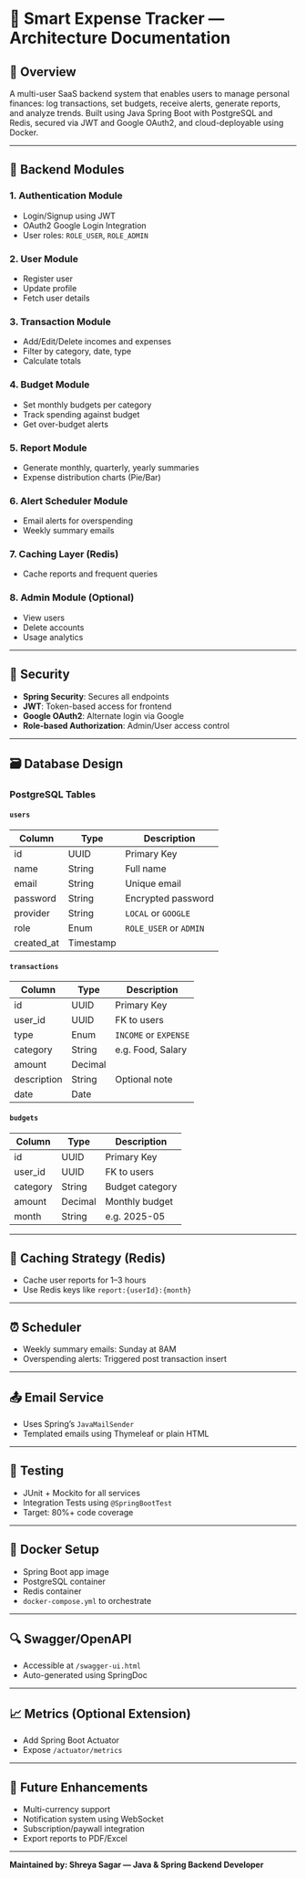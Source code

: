 # 📐 Smart Expense Tracker — Architecture Documentation

## 🧩 Overview
A multi-user SaaS backend system that enables users to manage personal finances: log transactions, set budgets, receive alerts, generate reports, and analyze trends. Built using Java Spring Boot with PostgreSQL and Redis, secured via JWT and Google OAuth2, and cloud-deployable using Docker.

---

## 🔧 Backend Modules

### 1. **Authentication Module**
- Login/Signup using JWT
- OAuth2 Google Login Integration
- User roles: `ROLE_USER`, `ROLE_ADMIN`

### 2. **User Module**
- Register user
- Update profile
- Fetch user details

### 3. **Transaction Module**
- Add/Edit/Delete incomes and expenses
- Filter by category, date, type
- Calculate totals

### 4. **Budget Module**
- Set monthly budgets per category
- Track spending against budget
- Get over-budget alerts

### 5. **Report Module**
- Generate monthly, quarterly, yearly summaries
- Expense distribution charts (Pie/Bar)

### 6. **Alert Scheduler Module**
- Email alerts for overspending
- Weekly summary emails

### 7. **Caching Layer (Redis)**
- Cache reports and frequent queries

### 8. **Admin Module (Optional)**
- View users
- Delete accounts
- Usage analytics

---

## 🔐 Security
- **Spring Security**: Secures all endpoints
- **JWT**: Token-based access for frontend
- **Google OAuth2**: Alternate login via Google
- **Role-based Authorization**: Admin/User access control

---

## 🗃 Database Design

### PostgreSQL Tables

#### `users`
| Column        | Type      | Description            |
|---------------|-----------|------------------------|
| id            | UUID      | Primary Key            |
| name          | String    | Full name              |
| email         | String    | Unique email           |
| password      | String    | Encrypted password     |
| provider      | String    | `LOCAL` or `GOOGLE`    |
| role          | Enum      | `ROLE_USER` or `ADMIN` |
| created_at    | Timestamp |                        |

#### `transactions`
| Column        | Type      | Description            |
|---------------|-----------|------------------------|
| id            | UUID      | Primary Key            |
| user_id       | UUID      | FK to users            |
| type          | Enum      | `INCOME` or `EXPENSE`  |
| category      | String    | e.g. Food, Salary      |
| amount        | Decimal   |                        |
| description   | String    | Optional note          |
| date          | Date      |                        |

#### `budgets`
| Column        | Type      | Description            |
|---------------|-----------|------------------------|
| id            | UUID      | Primary Key            |
| user_id       | UUID      | FK to users            |
| category      | String    | Budget category        |
| amount        | Decimal   | Monthly budget         |
| month         | String    | e.g. 2025-05           |

---

## 🧠 Caching Strategy (Redis)
- Cache user reports for 1–3 hours
- Use Redis keys like `report:{userId}:{month}`

---

## ⏰ Scheduler
- Weekly summary emails: Sunday at 8AM
- Overspending alerts: Triggered post transaction insert

---

## 📤 Email Service
- Uses Spring’s `JavaMailSender`
- Templated emails using Thymeleaf or plain HTML

---

## 🧪 Testing
- JUnit + Mockito for all services
- Integration Tests using `@SpringBootTest`
- Target: 80%+ code coverage

---

## 🐳 Docker Setup
- Spring Boot app image
- PostgreSQL container
- Redis container
- `docker-compose.yml` to orchestrate

---

## 🔍 Swagger/OpenAPI
- Accessible at `/swagger-ui.html`
- Auto-generated using SpringDoc

---

## 📈 Metrics (Optional Extension)
- Add Spring Boot Actuator
- Expose `/actuator/metrics`

---

## 🔮 Future Enhancements
- Multi-currency support
- Notification system using WebSocket
- Subscription/paywall integration
- Export reports to PDF/Excel

---

**Maintained by: Shreya Sagar — Java & Spring Backend Developer**

